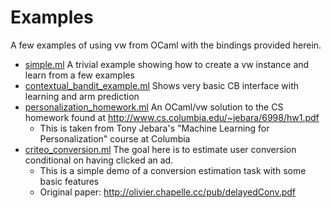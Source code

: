 # Examples

A few examples of using vw from OCaml with the bindings provided herein.

* [simple.ml](simple.ml) A trivial example showing how to create a vw instance and learn from a few examples
* [contextual_bandit_example.ml](contextual_bandit_example.ml) Shows very basic CB interface with learning and arm prediction
* [personalization_homework.ml](personalization_homework.ml) An OCaml/vw solution to the CS homework found at http://www.cs.columbia.edu/~jebara/6998/hw1.pdf
  * This is taken from Tony Jebara's "Machine Learning for Personalization" course at Columbia
* [criteo_conversion.ml](criteo_conversion.ml) The goal here is to estimate user conversion conditional on having clicked an ad. 
  * This is a simple demo of a conversion estimation task with some basic features
  * Original paper: http://olivier.chapelle.cc/pub/delayedConv.pdf
